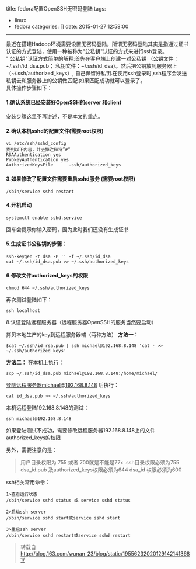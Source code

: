 title: fedora配置OpenSSH无密码登陆
tags:
  - linux
  - fedora
categories: []
date: 2015-01-27 12:58:00
---
 最近在搭建Hadoop环境需要设置无密码登陆，所谓无密码登陆其实是指通过证书认证的方式登陆，使用一种被称为"公私钥"认证的方式来进行ssh登录。  
" 公私钥"认证方式简单的解释:首先在客户端上创建一对公私钥 （公钥文件：~/.ssh/id_dsa.pub； 私钥文件：~/.ssh/id_dsa）。然后把公钥放到服务器上（~/.ssh/authorized_keys）, 自己保留好私钥.在使用ssh登录时,ssh程序会发送私钥去和服务器上的公钥做匹配.如果匹配成功就可以登录了。  
具体操作步骤如下：
<!--more-->

#### 1.确认系统已经安装好OpenSSH的server 和client
安装步骤这里不再讲述，不是本文的重点。
#### 2.确认本机sshd的配置文件(需要root权限)

    vi /etc/ssh/sshd_config
    找到以下内容，并去掉注释符”#“
    RSAAuthentication yes
    PubkeyAuthentication yes
    AuthorizedKeysFile      .ssh/authorized_keys

#### 3.如果修改了配置文件需要重启sshd服务 (需要root权限)
```
/sbin/service sshd restart    
```
#### 4.开机启动
```
systemctl enable sshd.service
```
回车会提示你输入密码，因为此时我们还没有生成证书

#### 5.生成证书公私钥的步骤：
```
ssh-keygen -t dsa -P '' -f ~/.ssh/id_dsa
cat ~/.ssh/id_dsa.pub >> ~/.ssh/authorized_keys
```
#### 6.修改文件authorized_keys的权限
```
chmod 644 ~/.ssh/authorized_keys
```
再次测试登陆如下：
```
ssh localhost
```
8.认证登陆远程服务器（远程服务器OpenSSH的服务当然要启动）


拷贝本地生产的key到远程服务器端（两种方法）
**方法一：**
```
$cat ~/.ssh/id_rsa.pub | ssh michael@192.168.8.148 'cat - >> ~/.ssh/authorized_keys'
```
**方法二：**
在本机上执行：
```
scp ~/.ssh/id_dsa.pub michael@192.168.8.148:/home/michael/
```
登陆远程服务器michael@192.168.8.148 后执行：
```
cat id_dsa.pub >> ~/.ssh/authorized_keys
```
本机远程登陆192.168.8.148的测试：
```
ssh michael@192.168.8.148
```
如果登陆测试不成功，需要修改远程服务器192.168.8.148上的文件authorized_keys的权限

另外，需要注意的是：
> 用户目录权限为 755 或者 700就是不能是77x
.ssh目录权限必须为755
dsa_id.pub 及authorized_keys权限必须为644
dsa_id 权限必须为600

ssh相关常用命令：
```
1>查看运行状态
/sbin/service sshd status 或 service sshd status

2>启动ssh server
/sbin/service sshd start或service sshd start

3>重启ssh server
/sbin/service sshd restart或service sshd restart
```
> 转载自 http://blog.163.com/wunan_23/blog/static/195562320201291421413681/
